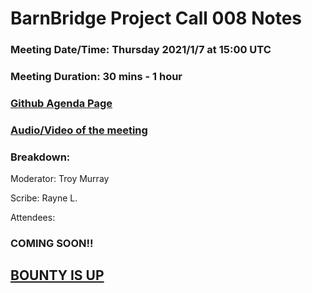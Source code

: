 # BarnBridge Project Call 008 Notes 
### Meeting Date/Time: Thursday 2021/1/7 at 15:00 UTC
### Meeting Duration: 30 mins - 1 hour
### [Github Agenda Page](https://github.com/BarnBridge/BarnBridge-PM/issues/11)
### [Audio/Video of the meeting]()
### Breakdown:

Moderator: Troy Murray

Scribe: Rayne L.

Attendees: 


### COMING SOON!!
## [BOUNTY IS UP](https://gitcoin.co/issue/BarnBridge/BarnBridge-PM/11/100024563)
